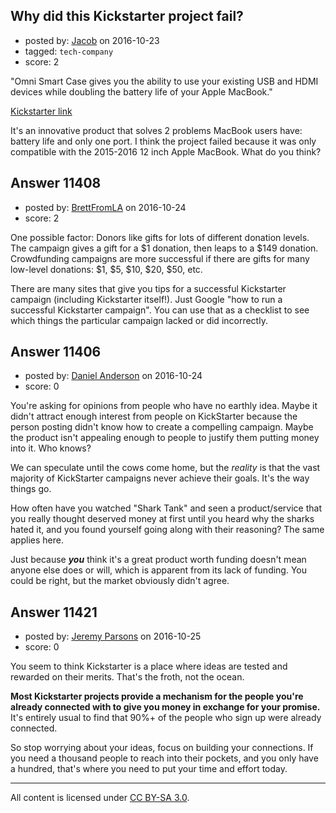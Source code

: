 ## Why did this Kickstarter project fail?

- posted by: [Jacob](https://stackexchange.com/users/6323160/jacob) on 2016-10-23
- tagged: `tech-company`
- score: 2

"Omni Smart Case gives you the ability to use your existing USB and HDMI devices while doubling the battery life of your Apple MacBook."

[Kickstarter link][1]

It's an innovative product that solves 2 problems MacBook users have: battery life and only one port. I think the project failed because it was only compatible with the 2015-2016 12 inch Apple MacBook. What do you think?


  [1]: https://www.kickstarter.com/projects/1549006272/omni-smart-case-the-first-smart-case-for-the-apple?ref=nav_search


## Answer 11408

- posted by: [BrettFromLA](https://stackexchange.com/users/2813127/brettfromla) on 2016-10-24
- score: 2

One possible factor:  Donors like gifts for lots of different donation levels. The campaign gives a gift for a $1 donation, then leaps to a $149 donation. Crowdfunding campaigns are more successful if there are gifts for many low-level donations:  $1, $5, $10, $20, $50, etc.

There are many sites that give you tips for a successful Kickstarter campaign (including Kickstarter itself!). Just Google "how to run a successful Kickstarter campaign". You can use that as a checklist to see which things the particular campaign lacked or did incorrectly.


## Answer 11406

- posted by: [Daniel Anderson](https://stackexchange.com/users/8398759/daniel-anderson) on 2016-10-24
- score: 0

You're asking for opinions from people who have no earthly idea.  Maybe it didn't attract enough interest from people on KickStarter because the person posting didn't know how to create a compelling campaign.  Maybe the product isn't appealing enough to people to justify them putting money into it.  Who knows?

We can speculate until the cows come home, but the *reality* is that the vast majority of KickStarter campaigns never achieve their goals.  It's the way things go.  

How often have you watched "Shark Tank" and seen a product/service that you really thought deserved money at first until you heard why the sharks hated it, and you found yourself going along with their reasoning?  The same applies here.

Just because ***you*** think it's a great product worth funding doesn't mean anyone else does or will, which is apparent from its lack of funding.  You could be right, but the market obviously didn't agree.


## Answer 11421

- posted by: [Jeremy Parsons](https://stackexchange.com/users/497810/jeremy-parsons) on 2016-10-25
- score: 0

You seem to think Kickstarter is a place where ideas are tested and rewarded on their merits. That's the froth, not the ocean.

**Most Kickstarter projects provide a mechanism for the people you're already connected with to give you money in exchange for your promise.** It's entirely usual to find that 90%+ of the people who sign up were already connected.

So stop worrying about your ideas, focus on building your connections. If you need a thousand people to reach into their pockets, and you only have a hundred, that's where you need to put your time and effort today.



---

All content is licensed under [CC BY-SA 3.0](https://creativecommons.org/licenses/by-sa/3.0/).
